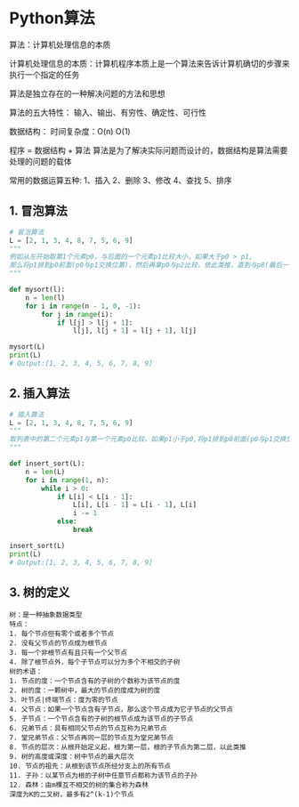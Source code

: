 # Python算法
算法：计算机处理信息的本质

计算机处理信息的本质：计算机程序本质上是一个算法来告诉计算机确切的步骤来执行一个指定的任务

算法是独立存在的一种解决问题的方法和思想

算法的五大特性：
输入、输出、有穷性、确定性、可行性

数据结构：
时间复杂度：O(n)  O(1)

程序 = 数据结构 + 算法
算法是为了解决实际问题而设计的，数据结构是算法需要处理的问题的载体

常用的数据运算五种:
1、插入
2、删除
3、修改
4、查找
5、排序

## 1. 冒泡算法
```python
# 冒泡算法
L = [2, 1, 3, 4, 8, 7, 5, 6, 9]
"""
例如从左开始取第1个元素p0，与后面的一个元素p1比较大小，如果大于p0 > p1,
那么将p1排到p0前面(p0与p1交换位置)，然后再拿p0与p2比较，依此类推，直到与p8(最后一个元素)比较，进行过一轮排序后，再重复上述过程
"""

def mysort(l):
    n = len(l)
    for i in range(n - 1, 0, -1):
        for j in range(i):
            if l[j] > l[j + 1]:
                l[j], l[j + 1] = l[j + 1], l[j]

mysort(L)
print(L)
# Output:[1, 2, 3, 4, 5, 6, 7, 8, 9]

```
## 2. 插入算法
```python
# 插入算法
L = [2, 1, 3, 4, 8, 7, 5, 6, 9]
"""
取列表中的第二个元素p1与第一个元素p0比较，如果p1小于p0,将p1排到p0前面(p0与p1交换位置),依次取后面的元素与前面已经拍过序的元素比较,根据大小来交换位置
"""

def insert_sort(L):
    n = len(L)
    for i in range(1, n):
        while i > 0:
            if L[i] < L[i - 1]:
                L[i], L[i - 1] = L[i - 1], L[i]
                i -= 1
            else:
                break

insert_sort(L)
print(L)
# Output:[1, 2, 3, 4, 5, 6, 7, 8, 9]
```
## 3. 树的定义
```
树：是一种抽象数据类型
特点：
1. 每个节点但有零个或者多个节点
2. 没有父节点的节点成为根节点
3. 每一个非根节点有且只有一个父节点
4. 除了根节点外，每个子节点可以分为多个不相交的子树
树的术语：
1. 节点的度：一个节点含有的子树的个数称为该节点的度
2. 树的度：一颗树中，最大的节点的度成为树的度
3. 叶节点|终端节点：度为零的节点
4. 父节点：如果一个节点含有子节点，那么这个节点成为它子节点的父节点
5. 子节点：一个节点含有的子树的根节点成为该节点的子节点
6. 兄弟节点：具有相同父节点的节点互称为兄弟节点
7. 堂兄弟节点：父节点再同一层的节点互为堂兄弟节点
8. 节点的层次：从根开始定义起，根为第一层，根的子节点为第二层，以此类推
9. 树的高度或深度：树中节点的最大层次
10. 节点的祖先：从根到该节点所经分支上的所有节点
11. 子孙：以某节点为根的子树中任意节点都称为该节点的子孙
12. 森林：由m棵互不相交的树的集合称为森林
深度为K的二叉树，最多有2^(k-1)个节点
```